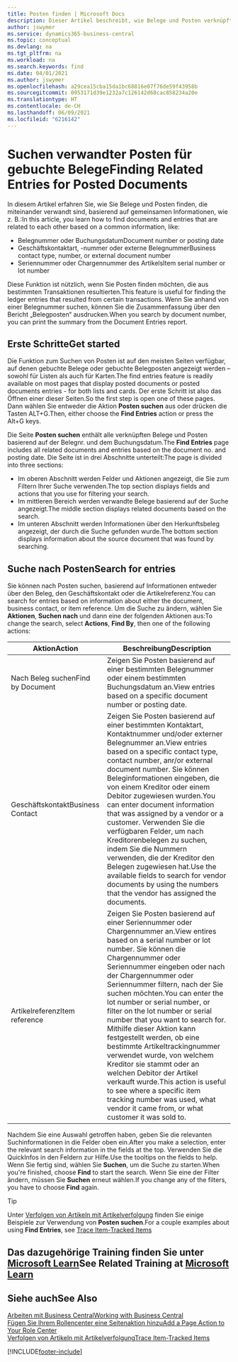 ```yaml
---
title: Posten finden | Microsoft Docs
description: Dieser Artikel beschreibt, wie Belege und Posten verknüpft sind
author: jswymer
ms.service: dynamics365-business-central
ms.topic: conceptual
ms.devlang: na
ms.tgt_pltfrm: na
ms.workload: na
ms.search.keywords: find
ms.date: 04/01/2021
ms.author: jswymer
ms.openlocfilehash: a29cea15cba15da1bc68816e07f76de59f43958b
ms.sourcegitcommit: 0953171d39e1232a7c126142d68cac858234a20e
ms.translationtype: HT
ms.contentlocale: de-CH
ms.lasthandoff: 06/09/2021
ms.locfileid: "6216142"
---
```

# <a name="finding-related-entries-for-posted-documents"></a><span data-ttu-id="5154b-103">Suchen verwandter Posten für gebuchte Belege</span><span class="sxs-lookup"><span data-stu-id="5154b-103">Finding Related Entries for Posted Documents</span></span> 

<span data-ttu-id="5154b-104">In diesem Artikel erfahren Sie, wie Sie Belege und Posten finden, die miteinander verwandt sind, basierend auf gemeinsamen Informationen, wie z. B.:</span><span class="sxs-lookup"><span data-stu-id="5154b-104">In this article, you learn how to find documents and entries that are related to each other based on a common information, like:</span></span>

- <span data-ttu-id="5154b-105">Belegnummer oder Buchungsdatum</span><span class="sxs-lookup"><span data-stu-id="5154b-105">Document number or posting date</span></span>
- <span data-ttu-id="5154b-106">Geschäftskontaktart, -nummer oder externe Belegnummer</span><span class="sxs-lookup"><span data-stu-id="5154b-106">Business contact type, number, or external document number</span></span>
- <span data-ttu-id="5154b-107">Seriennummer oder Chargennummer des Artikels</span><span class="sxs-lookup"><span data-stu-id="5154b-107">Item serial number or lot number</span></span>

<span data-ttu-id="5154b-108">Diese Funktion ist nützlich, wenn Sie Posten finden möchten, die aus bestimmten Transaktionen resultierten.</span><span class="sxs-lookup"><span data-stu-id="5154b-108">This feature is useful for finding the ledger entries that resulted from certain transactions.</span></span> <span data-ttu-id="5154b-109">Wenn Sie anhand von einer Belegnummer suchen, können Sie die Zusammenfassung über den Bericht „Belegposten“ ausdrucken.</span><span class="sxs-lookup"><span data-stu-id="5154b-109">When you search by document number, you can print the summary from the Document Entries report.</span></span>

## <a name="get-started"></a><span data-ttu-id="5154b-110">Erste Schritte</span><span class="sxs-lookup"><span data-stu-id="5154b-110">Get started</span></span>

<span data-ttu-id="5154b-111">Die Funktion zum Suchen von Posten ist auf den meisten Seiten verfügbar, auf denen gebuchte Belege oder gebuchte Belegposten angezeigt werden – sowohl für Listen als auch für Karten.</span><span class="sxs-lookup"><span data-stu-id="5154b-111">The find entries feature is readily available on most pages that display posted documents or posted documents entries - for both lists and cards.</span></span> <span data-ttu-id="5154b-112">Der erste Schritt ist also das Öffnen einer dieser Seiten.</span><span class="sxs-lookup"><span data-stu-id="5154b-112">So the first step is open one of these pages.</span></span> <span data-ttu-id="5154b-113">Dann wählen Sie entweder die Aktion **Posten suchen** aus oder drücken die Tasten ALT+G.</span><span class="sxs-lookup"><span data-stu-id="5154b-113">Then, either choose the **Find Entries** action or press the Alt+G keys.</span></span>

<span data-ttu-id="5154b-114">Die Seite **Posten suchen** enthält alle verknüpften Belege und Posten basierend auf der Belegnr. und dem Buchungsdatum.</span><span class="sxs-lookup"><span data-stu-id="5154b-114">The **Find Entries** page  includes all related documents and entries based on the document no. and posting date.</span></span> <span data-ttu-id="5154b-115">Die Seite ist in drei Abschnitte unterteilt:</span><span class="sxs-lookup"><span data-stu-id="5154b-115">The page is divided into three sections:</span></span>

- <span data-ttu-id="5154b-116">Im oberen Abschnitt werden Felder und Aktionen angezeigt, die Sie zum Filtern Ihrer Suche verwenden.</span><span class="sxs-lookup"><span data-stu-id="5154b-116">The top section displays fields and actions that you use for filtering your search.</span></span>
- <span data-ttu-id="5154b-117">Im mittleren Bereich werden verwandte Belege basierend auf der Suche angezeigt.</span><span class="sxs-lookup"><span data-stu-id="5154b-117">The middle section displays related documents based on the search.</span></span>
- <span data-ttu-id="5154b-118">Im unteren Abschnitt werden Informationen über den Herkunftsbeleg angezeigt, der durch die Suche gefunden wurde.</span><span class="sxs-lookup"><span data-stu-id="5154b-118">The bottom section displays information about the source document that was found by searching.</span></span>


<!--
 There are two ways to open this page:

- Choose the ![Lightbulb that opens the Tell Me feature](media/ui-search/search_small.png "Tell me what you want to do") icon, enter **Find Entries**, and then choose the related link.

    With this way, the **Find Entries** page might be empty, and you'll have to start searching for entries from scratch.
    
- Open a page that displays posted documents or posted documents entries, either a list or a card. Then, locate and select the **Find Entries** action.

    With this way, the **Find Entries**, page will include all related documents and entries based on the document no. and posting date.


    > [!TIP]
    > If you are on a page that has the **Find Entries** action, press crtl+G to open the **Find Entries** page directly. 
-->

## <a name="search-for-entries"></a><span data-ttu-id="5154b-119">Suche nach Posten</span><span class="sxs-lookup"><span data-stu-id="5154b-119">Search for entries</span></span>

<span data-ttu-id="5154b-120">Sie können nach Posten suchen, basierend auf Informationen entweder über den Beleg, den Geschäftskontakt oder die Artikelreferenz.</span><span class="sxs-lookup"><span data-stu-id="5154b-120">You can search for entries based on information about either the document, business contact, or item reference.</span></span> <span data-ttu-id="5154b-121">Um die Suche zu ändern, wählen Sie **Aktionen**, **Suchen nach** und dann eine der folgenden Aktionen aus:</span><span class="sxs-lookup"><span data-stu-id="5154b-121">To change the search, select **Actions**, **Find By**, then one of the following actions:</span></span>

|<span data-ttu-id="5154b-122">Aktion</span><span class="sxs-lookup"><span data-stu-id="5154b-122">Action</span></span>|<span data-ttu-id="5154b-123">Beschreibung</span><span class="sxs-lookup"><span data-stu-id="5154b-123">Description</span></span>|
|------|-----------|
|<span data-ttu-id="5154b-124">Nach Beleg suchen</span><span class="sxs-lookup"><span data-stu-id="5154b-124">Find by Document</span></span>|<span data-ttu-id="5154b-125">Zeigen Sie Posten basierend auf einer bestimmten Belegnummer oder einem bestimmten Buchungsdatum an.</span><span class="sxs-lookup"><span data-stu-id="5154b-125">View entries based on a specific document number or posting date.</span></span>|
|<span data-ttu-id="5154b-126">Geschäftskontakt</span><span class="sxs-lookup"><span data-stu-id="5154b-126">Business Contact</span></span> |<span data-ttu-id="5154b-127">Zeigen Sie Posten basierend auf einer bestimmten Kontaktart, Kontaktnummer und/oder externer Belegnummer an.</span><span class="sxs-lookup"><span data-stu-id="5154b-127">View entries based on a specific contact type, contact number, anr/or external document number.</span></span> <span data-ttu-id="5154b-128">Sie können Beleginformationen eingeben, die von einem Kreditor oder einem Debitor zugewiesen wurden.</span><span class="sxs-lookup"><span data-stu-id="5154b-128">You can enter document information that was assigned by a vendor or a customer.</span></span> <span data-ttu-id="5154b-129">Verwenden Sie die verfügbaren Felder, um nach Kreditorenbelegen zu suchen, indem Sie die Nummern verwenden, die der Kreditor den Belegen zugewiesen hat.</span><span class="sxs-lookup"><span data-stu-id="5154b-129">Use the available fields to search for vendor documents by using the numbers that the vendor has assigned the documents.</span></span>|
|<span data-ttu-id="5154b-130">Artikelreferenz</span><span class="sxs-lookup"><span data-stu-id="5154b-130">Item reference</span></span>|<span data-ttu-id="5154b-131">Zeigen Sie Posten basierend auf einer Seriennummer oder Chargennummer an.</span><span class="sxs-lookup"><span data-stu-id="5154b-131">View entires based on a serial number or lot number.</span></span> <span data-ttu-id="5154b-132">Sie können die Chargennummer oder Seriennummer eingeben oder nach der Chargennummer oder Seriennummer filtern, nach der Sie suchen möchten.</span><span class="sxs-lookup"><span data-stu-id="5154b-132">You can enter the lot number or serial number, or filter on the lot number or serial number that you want to search for.</span></span> <span data-ttu-id="5154b-133">Mithilfe dieser Aktion kann festgestellt werden, ob eine bestimmte Artikeltrackingnummer verwendet wurde, von welchem Kreditor sie stammt oder an welchen Debitor der Artikel verkauft wurde.</span><span class="sxs-lookup"><span data-stu-id="5154b-133">This action is useful to see where a specific item tracking number was used, what vendor it came from, or what customer it was sold to.</span></span>|

<span data-ttu-id="5154b-134">Nachdem Sie eine Auswahl getroffen haben, geben Sie die relevanten Suchinformationen in die Felder oben ein.</span><span class="sxs-lookup"><span data-stu-id="5154b-134">After you make a selection, enter the relevant search information in the fields at the top.</span></span> <span data-ttu-id="5154b-135">Verwenden Sie die QuickInfos in den Feldern zur Hilfe.</span><span class="sxs-lookup"><span data-stu-id="5154b-135">Use the tooltips on the fields to help.</span></span> <span data-ttu-id="5154b-136">Wenn Sie fertig sind, wählen Sie **Suchen**, um die Suche zu starten.</span><span class="sxs-lookup"><span data-stu-id="5154b-136">When you're finished, choose **Find** to start the search.</span></span> <span data-ttu-id="5154b-137">Wenn Sie eine der Filter ändern, müssen Sie **Suchen** erneut wählen.</span><span class="sxs-lookup"><span data-stu-id="5154b-137">If you change any of the filters, you have to choose **Find** again.</span></span>

> [!TIP]
> <span data-ttu-id="5154b-138">Unter [Verfolgen von Artikeln mit Artikelverfolgung](inventory-how-to-trace-item-tracked-items.md) finden Sie einige Beispiele zur Verwendung von **Posten suchen**.</span><span class="sxs-lookup"><span data-stu-id="5154b-138">For a couple examples about using **Find Entries**, see [Trace Item-Tracked Items](inventory-how-to-trace-item-tracked-items.md)</span></span> <!--and [Walkthrough: Tracing Serial-Lot Numbers](walkthrough-tracing-serial-lot-numbers.md). -->

## <a name="see-related-training-at-microsoft-learn"></a><span data-ttu-id="5154b-139">Das dazugehörige Training finden Sie unter [Microsoft Learn](/learn/modules/user-interface-dynamics-365-business-central/index)</span><span class="sxs-lookup"><span data-stu-id="5154b-139">See Related Training at [Microsoft Learn](/learn/modules/user-interface-dynamics-365-business-central/index)</span></span>

## <a name="see-also"></a><span data-ttu-id="5154b-140">Siehe auch</span><span class="sxs-lookup"><span data-stu-id="5154b-140">See Also</span></span>

[<span data-ttu-id="5154b-141">Arbeiten mit Business Central</span><span class="sxs-lookup"><span data-stu-id="5154b-141">Working with Business Central</span></span>](ui-work-product.md)  
[<span data-ttu-id="5154b-142">Fügen Sie Ihrem Rollencenter eine Seitenaktion hinzu</span><span class="sxs-lookup"><span data-stu-id="5154b-142">Add a Page Action to Your Role Center</span></span>](ui-bookmarks.md)  
[<span data-ttu-id="5154b-143">Verfolgen von Artikeln mit Artikelverfolgung</span><span class="sxs-lookup"><span data-stu-id="5154b-143">Trace Item-Tracked Items</span></span>](inventory-how-to-trace-item-tracked-items.md)  


[!INCLUDE[footer-include](includes/footer-banner.md)]
